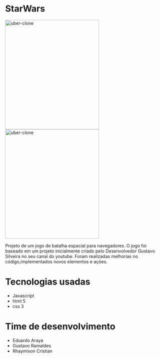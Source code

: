 # StarWars

<div>
<img class="wp-image-thumb img-responsive minha-classe" src="https://i.ibb.co/0qdz8Qp/space1.jpg" width="300" height="350" alt="uber-clone" />
  <img class="wp-image-thumb img-responsive minha-classe" src="https://i.ibb.co/0sp4y5C/space2.jpg" width="300" height="350" alt="uber-clone" />
</div>

Projeto de um jogo de batalha espacial para navegadores.
O jogo foi baseado em um projeto inicialmente criado pelo Desenvolvedor Gustavo Silveira no seu canal do youtube.
Foram realizadas melhorias no código,implementados novos elementos e ações.

# Tecnologias usadas

- Javascript
- html 5
- css 3

# Time de desenvolvimento

- Eduardo Araya
- Gustavo Ramaldes
- Rhaymison Cristian
